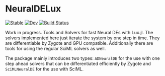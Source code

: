 # NeuralDELux

[![Stable](https://img.shields.io/badge/docs-stable-blue.svg)](https://maximilian-gelbrecht.github.io/NeuralDELux.jl/stable/)
[![Dev](https://img.shields.io/badge/docs-dev-blue.svg)](https://maximilian-gelbrecht.github.io/NeuralDELux.jl/dev/)
[![Build Status](https://github.com/maximilian-gelbrecht/NeuralDELux.jl/actions/workflows/CI.yml/badge.svg?branch=main)](https://github.com/maximilian-gelbrecht/NeuralDELux.jl/actions/workflows/CI.yml?query=branch%3Amain)

Work in progress. Tools and Solvers for fast Neural DEs with Lux.jl. The solvers implemented here just iterate the system by one step in time. They are differentiable by Zygote and GPU compatible. Additionally there are tools for using the regular SciML solvers as well. 

The package mainly introduces two types: `ADNeuralDE` for the use with one step ahead solvers that can be differentiated efficiently by Zygote and `SciMLNeuralDE` for the use with SciML. 